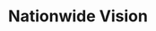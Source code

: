 ---
title: "Nationwide Vision"
url: /tucson/nationwide-vision-north-campbell-avenue/
shop: optician
---